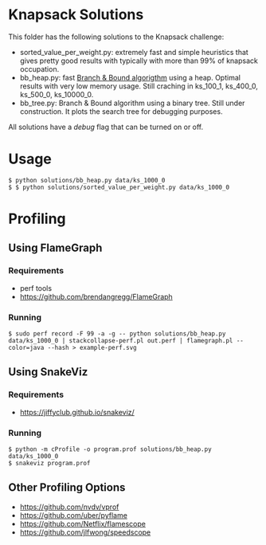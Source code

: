 # Knapsack Solutions

This folder has the following solutions to the Knapsack challenge:

- sorted_value_per_weight.py: extremely fast and simple heuristics that gives pretty good results with typically with more than 99% of knapsack occupation.
- bb_heap.py: fast [Branch & Bound algorigthm](https://www.coursera.org/learn/discrete-optimization/lecture/66OlO/knapsack-5-relaxation-branch-and-bound) using a heap. Optimal results with very low memory usage. Still craching in ks_100_1, ks_400_0, ks_500_0, ks_10000_0.
- bb_tree.py: Branch & Bound algorithm using a binary tree. Still under construction. It plots the search tree for debugging purposes.

All solutions have a *debug* flag that can be turned on or off.

# Usage

```
$ python solutions/bb_heap.py data/ks_1000_0
$ $ python solutions/sorted_value_per_weight.py data/ks_1000_0
```

# Profiling

## Using FlameGraph
### Requirements

 - perf tools
 - https://github.com/brendangregg/FlameGraph

### Running 

```
$ sudo perf record -F 99 -a -g -- python solutions/bb_heap.py data/ks_1000_0 | stackcollapse-perf.pl out.perf | flamegraph.pl --color=java --hash > example-perf.svg
```

## Using SnakeViz


### Requirements

- https://jiffyclub.github.io/snakeviz/

### Running 

```
$ python -m cProfile -o program.prof solutions/bb_heap.py data/ks_1000_0
$ snakeviz program.prof
```

## Other Profiling Options

- https://github.com/nvdv/vprof
- https://github.com/uber/pyflame
- https://github.com/Netflix/flamescope
- https://github.com/jlfwong/speedscope
